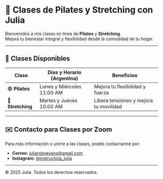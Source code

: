 # 🧘 Clases de Pilates y Stretching con Julia

Bienvenidos a mis clases en línea de **Pilates** y **Stretching**.  
Mejora tu bienestar integral y flexibilidad desde la comodidad de tu hogar.

---

## 📅 Clases Disponibles

| Clase            | Días y Horario (Argentina) | Beneficios                              |
|------------------|----------------------------|-----------------------------------------|
| 🟢 **Pilates**   | Lunes y Miércoles 11:00 AM | Mejora tu flexibilidad y fuerza         |
| 🔵 **Stretching**| Martes y Jueves 10:00 AM   | Libera tensiones y mejora tu movilidad  |

---

## ✉️ Contacto para Clases por Zoom

Para más información o unirte a las clases, podés contactarme por:

- **Correo:** [juliarobyevans@gmail.com](mailto:juliarobyevans@gmail.com)
- **Instagram:** [@instructora_julia](https://www.instagram.com/instructora_julia)

---

© 2025 Julia. Todos los derechos reservados.
